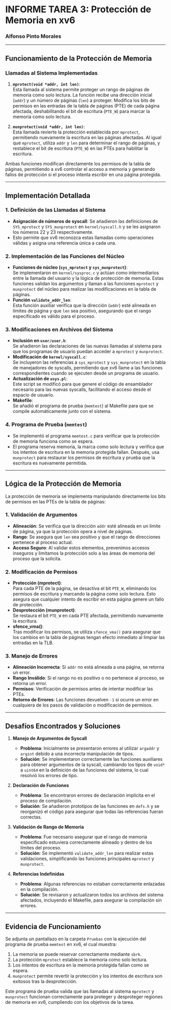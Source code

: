# INFORME TAREA 3: Protección de Memoria en xv6

### Alfonso Pinto Morales

---

## Funcionamiento de la Protección de Memoria

### Llamadas al Sistema Implementadas

1. **`mprotect(void *addr, int len)`**:  
   Esta llamada al sistema permite proteger un rango de páginas de memoria como solo lectura. La función recibe una dirección inicial (`addr`) y un número de páginas (`len`) a proteger. Modifica los bits de permisos en las entradas de la tabla de páginas (PTE) de cada página afectada, deshabilitando el bit de escritura (`PTE_W`) para marcar la memoria como solo lectura.

2. **`munprotect(void *addr, int len)`**:  
   Esta llamada revierte la protección establecida por `mprotect`, permitiendo nuevamente la escritura en las páginas afectadas. Al igual que `mprotect`, utiliza `addr` y `len` para determinar el rango de páginas, y restablece el bit de escritura (`PTE_W`) en las PTEs para habilitar la escritura.

Ambas funciones modifican directamente los permisos de la tabla de páginas, permitiendo a xv6 controlar el acceso a memoria y generando fallos de protección si el proceso intenta escribir en una página protegida.

---

## Implementación Detallada

### 1. Definición de las Llamadas al Sistema

-   **Asignación de números de syscall**: Se añadieron las definiciones de `SYS_mprotect` y `SYS_munprotect` en `kernel/syscall.h` y se les asignaron los números 22 y 23 respectivamente.
-   Esto permite que xv6 reconozca estas llamadas como operaciones válidas y asigna una referencia única a cada una.

### 2. Implementación de las Funciones del Núcleo

-   **Funciones de núcleo (`sys_mprotect` y `sys_munprotect`)**:  
    Se implementaron en `kernel/sysproc.c` y actúan como intermediarios entre la llamada del usuario y la lógica de protección de memoria. Estas funciones validan los argumentos y llaman a las funciones `mprotect` y `munprotect` del núcleo para realizar las modificaciones en la tabla de páginas.
-   **Función `validate_addr_len`**:  
    Esta función auxiliar verifica que la dirección (`addr`) esté alineada en límites de página y que `len` sea positivo, asegurando que el rango especificado es válido para el proceso.

### 3. Modificaciones en Archivos del Sistema

-   **Inclusión en `user/user.h`**:  
    Se añadieron las declaraciones de las nuevas llamadas al sistema para que los programas de usuario puedan acceder a `mprotect` y `munprotect`.
-   **Modificación de `kernel/syscall.c`**:  
    Se incluyeron las referencias a `sys_mprotect` y `sys_munprotect` en la tabla de manejadores de syscalls, permitiendo que xv6 llame a las funciones correspondientes cuando se ejecuten desde un programa de usuario.
-   **Actualización de `usys.pl`**:  
    Este script se modificó para que genere el código de ensamblador necesario para las nuevas syscalls, facilitando el acceso desde el espacio de usuario.
-   **Makefile**:  
    Se añadió el programa de prueba (`memtest`) al Makefile para que se compile automáticamente junto con el sistema.

### 4. Programa de Prueba (`memtest`)

-   Se implementó el programa `memtest.c` para verificar que la protección de memoria funciona como se espera.
-   El programa reserva memoria, la marca como solo lectura y verifica que los intentos de escritura en la memoria protegida fallan. Después, usa `munprotect` para restaurar los permisos de escritura y prueba que la escritura es nuevamente permitida.

---

## Lógica de la Protección de Memoria

La protección de memoria se implementa manipulando directamente los bits de permisos en las PTEs de la tabla de páginas:

### 1. Validación de Argumentos

-   **Alineación**: Se verifica que la dirección `addr` esté alineada en un límite de página, ya que la protección opera a nivel de páginas.
-   **Rango**: Se asegura que `len` sea positivo y que el rango de direcciones pertenece al proceso actual.
-   **Acceso Seguro**: Al validar estos elementos, prevenimos accesos inseguros y limitamos la protección solo a las áreas de memoria del proceso que la solicita.

### 2. Modificación de Permisos

-   **Protección (mprotect)**:  
    Para cada PTE de la página, se desactiva el bit `PTE_W`, eliminando los permisos de escritura y marcando la página como solo lectura. Esto asegura que cualquier intento de escribir en esta página genere un fallo de protección.
-   **Desprotección (munprotect)**:  
    Se restaura el bit `PTE_W` en cada PTE afectada, permitiendo nuevamente la escritura.
-   **sfence_vma()**:  
    Tras modificar los permisos, se utiliza `sfence_vma()` para asegurar que los cambios en la tabla de páginas tengan efecto inmediato al limpiar las entradas en la TLB.

### 3. Manejo de Errores

-   **Alineación Incorrecta**: Si `addr` no está alineada a una página, se retorna un error.
-   **Rango Inválido**: Si el rango no es positivo o no pertenece al proceso, se retorna un error.
-   **Permisos**: Verificación de permisos antes de intentar modificar las PTEs.
-   **Retorno de Errores**: Las funciones devuelven `-1` si ocurre un error en cualquiera de los pasos de validación o modificación de permisos.

---

## Desafíos Encontrados y Soluciones

1. **Manejo de Argumentos de Syscall**

    - **Problema**: Inicialmente se presentaron errores al utilizar `argaddr` y `argint` debido a una incorrecta manipulación de tipos.
    - **Solución**: Se implementaron correctamente las funciones auxiliares para obtener argumentos de la syscall, cambiando los tipos de `void*` a `uint64` en la definición de las funciones del sistema, lo cual resolvió los errores de tipo.

2. **Declaración de Funciones**

    - **Problema**: Se encontraron errores de declaración implícita en el proceso de compilación.
    - **Solución**: Se añadieron prototipos de las funciones en `defs.h` y se reorganizó el código para asegurar que todas las referencias fueran correctas.

3. **Validación de Rango de Memoria**

    - **Problema**: Fue necesario asegurar que el rango de memoria especificado estuviera correctamente alineado y dentro de los límites del proceso.
    - **Solución**: Se implementó `validate_addr_len` para realizar estas validaciones, simplificando las funciones principales `mprotect` y `munprotect`.

4. **Referencias Indefinidas**

    - **Problema**: Algunas referencias no estaban correctamente enlazadas en la compilación.
    - **Solución**: Se revisaron y actualizaron todos los archivos del sistema afectados, incluyendo el Makefile, para asegurar la compilación sin errores.

---

## Evidencia de Funcionamiento

Se adjunta un pantallazo en la carpeta `Pruebas` con la ejecución del programa de prueba `memtest` en xv6, el cual muestra:

1. La memoria se puede reservar correctamente mediante `sbrk`.
2. La protección `mprotect` establece la memoria como solo lectura.
3. Los intentos de escritura en la memoria protegida fallan como se espera.
4. `munprotect` permite revertir la protección y los intentos de escritura son exitosos tras la desprotección.

Este programa de prueba valida que las llamadas al sistema `mprotect` y `munprotect` funcionan correctamente para proteger y desproteger regiones de memoria en xv6, cumpliendo con los objetivos de la tarea.

